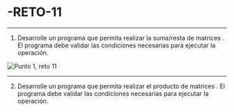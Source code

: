 # -RETO-11

---

1) Desarrolle un programa que permita realizar la suma/resta de matrices . El programa debe validar las condiciones necesarias para ejecutar la operación.

![Punto 1, reto 11](https://github.com/SantiagoGalindoHernandez19/-RETO-11/assets/124641609/db7f6d44-3816-457a-8deb-4c40e6223ede)

---

2)  Desarrolle un programa que permita realizar el producto de matrices . El programa debe validar las condiciones necesarias para ejecutar la operación.
